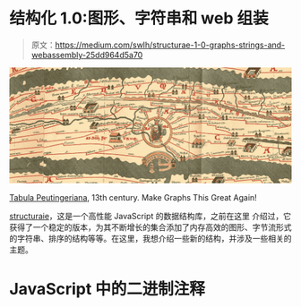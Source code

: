 # 结构化 1.0:图形、字符串和 web 组装

> 原文：<https://medium.com/swlh/structurae-1-0-graphs-strings-and-webassembly-25dd964d5a70>

![](img/2b3953d33eb96f4ef502325aec3edaf7.png)

[Tabula Peutingeriana](https://en.wikipedia.org/wiki/Tabula_Peutingeriana), 13th century. Make Graphs This Great Again!

[structuraie](https://github.com/zandaqo/structurae)，这是一个高性能 JavaScript 的数据结构库，之前在这里 [](#5066) 介绍过，它获得了一个稳定的版本，为其不断增长的集合添加了内存高效的图形、字节流形式的字符串、排序的结构等等。在这里，我想介绍一些新的结构，并涉及一些相关的主题。

# JavaScript 中的二进制注释